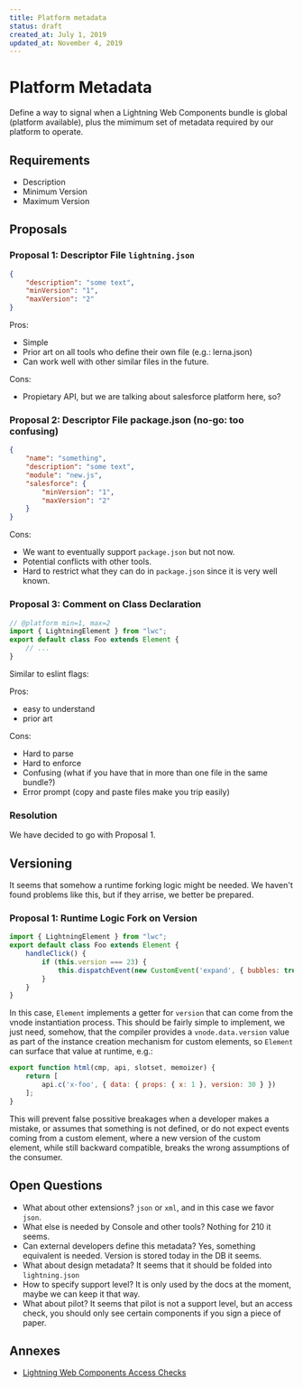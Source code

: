 ```yaml
---
title: Platform metadata
status: draft
created_at: July 1, 2019
updated_at: November 4, 2019
---
```


# Platform Metadata

Define a way to signal when a Lightning Web Components bundle is global (platform available), plus the mimimum set of metadata required by our platform to operate.

## Requirements

* Description
* Minimum Version
* Maximum Version

## Proposals

### Proposal 1: Descriptor File `lightning.json`

```json
{
    "description": "some text",
    "minVersion": "1",
    "maxVersion": "2"
}
```

Pros:
* Simple
* Prior art on all tools who define their own file (e.g.: lerna.json)
* Can work well with other similar files in the future.

Cons:
* Propietary API, but we are talking about salesforce platform here, so?

### Proposal 2: Descriptor File package.json (no-go: too confusing)

```json
{
    "name": "something",
    "description": "some text",
    "module": "new.js",
    "salesforce": {
        "minVersion": "1",
        "maxVersion": "2"
    }
}
```

Cons:
* We want to eventually support `package.json` but not now.
* Potential conflicts with other tools.
* Hard to restrict what they can do in `package.json` since it is very well known.

###  Proposal 3: Comment on Class Declaration


```js
// @platform min=1, max=2
import { LightningElement } from "lwc";
export default class Foo extends Element {
    // ...
}
```

Similar to eslint flags:

Pros:
* easy to understand
* prior art

Cons:
* Hard to parse
* Hard to enforce
* Confusing (what if you have that in more than one file in the same bundle?)
* Error prompt (copy and paste files make you trip easily)

### Resolution

We have decided to go with Proposal 1.

## Versioning

It seems that somehow a runtime forking logic might be needed. We haven't found problems like this, but if they arrise, we better be prepared.

### Proposal 1: Runtime Logic Fork on Version

```js
import { LightningElement } from "lwc";
export default class Foo extends Element {
    handleClick() {
        if (this.version === 23) {
            this.dispatchEvent(new CustomEvent('expand', { bubbles: true }));
        }
    }
}
```

In this case, `Element` implements a getter for `version` that can come from the vnode instantiation process. This should be fairly simple to implement, we just need, somehow, that the compiler provides a `vnode.data.version` value as part of the instance creation mechanism for custom elements, so `Element` can surface that value at runtime, e.g.:

```js
export function html(cmp, api, slotset, memoizer) {
    return [
        api.c('x-foo', { data: { props: { x: 1 }, version: 30 } })
    ];
}
```

This will prevent false possitive breakages when a developer makes a mistake, or assumes that something is not defined, or do not expect events coming from a custom element, where a new version of the custom element, while still backward compatible, breaks the wrong assumptions of the consumer.

## Open Questions

* What about other extensions? `json` or `xml`, and in this case we favor `json`.
* What else is needed by Console and other tools? Nothing for 210 it seems.
* Can external developers define this metadata? Yes, something equivalent is needed. Version is stored today in the DB it seems.
* What about design metadata? It seems that it should be folded into `lightning.json`
* How to specify support level? It is only used by the docs at the moment, maybe we can keep it that way.
* What about pilot? It seems that pilot is not a support level, but an access check, you should only see certain components if you sign a piece of paper.

## Annexes

* [Lightning Web Components Access Checks](https://docs.google.com/document/d/1o6TJQ-rle-BLwOK7kh73lY5Um5O6lWM-sypOrJa0N68/edit#heading=h.x7bydnvqngs9)
